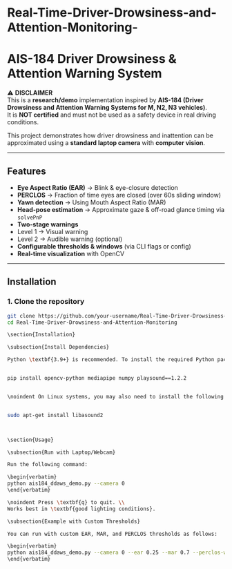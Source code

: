 # Real-Time-Driver-Drowsiness-and-Attention-Monitoring-
# AIS-184 Driver Drowsiness & Attention Warning System

⚠ **DISCLAIMER**  
This is a **research/demo** implementation inspired by **AIS-184 (Driver Drowsiness and Attention Warning Systems for M, N2, N3 vehicles)**.  
It is **NOT certified** and must not be used as a safety device in real driving conditions.  

This project demonstrates how driver drowsiness and inattention can be approximated using a **standard laptop camera** with **computer vision**.

---

## Features
-  **Eye Aspect Ratio (EAR)** → Blink & eye-closure detection  
-  **PERCLOS** → Fraction of time eyes are closed (over 60s sliding window)  
-  **Yawn detection** → Using Mouth Aspect Ratio (MAR)  
-  **Head-pose estimation** → Approximate gaze & off-road glance timing via `solvePnP`  
-  **Two-stage warnings**  
  - Level 1 → Visual warning  
  - Level 2 → Audible warning (optional)  
-  **Configurable thresholds & windows** (via CLI flags or config)  
-  **Real-time visualization** with OpenCV  

---

##  Installation

### 1. Clone the repository
```bash
git clone https://github.com/your-username/Real-Time-Driver-Drowsiness-and-Attention-Monitoring.git
cd Real-Time-Driver-Drowsiness-and-Attention-Monitoring

\section{Installation}

\subsection{Install Dependencies}

Python \textbf{3.9+} is recommended. To install the required Python packages, run:


pip install opencv-python mediapipe numpy playsound==1.2.2


\noindent On Linux systems, you may also need to install the following dependency:


sudo apt-get install libasound2



\section{Usage}

\subsection{Run with Laptop/Webcam}

Run the following command:

\begin{verbatim}
python ais184_ddaws_demo.py --camera 0
\end{verbatim}

\noindent Press \textbf{q} to quit. \\
Works best in \textbf{good lighting conditions}.

\subsection{Example with Custom Thresholds}

You can run with custom EAR, MAR, and PERCLOS thresholds as follows:

\begin{verbatim}
python ais184_ddaws_demo.py --camera 0 --ear 0.25 --mar 0.7 --perclos-w 90
\end{verbatim}

